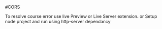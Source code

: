 #CORS 

To resolve course error use live Preview or Live Server extension. 
or Setup node project and run using http-server dependancy
